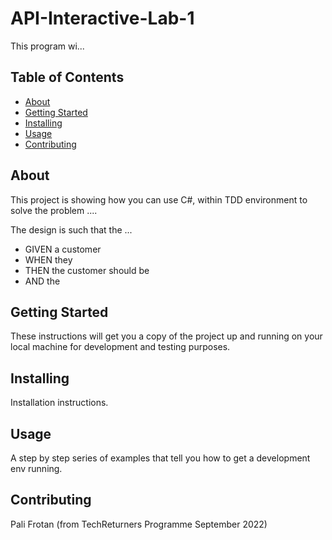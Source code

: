 # API-Interactive-Lab-1

 

This program wi...

## Table of Contents

- [About](#about)
- [Getting Started](#getting_started)
- [Installing](#installing)
- [Usage](#usage)
- [Contributing](#contributing)


## About

This project is showing how you can use C#, within TDD environment to solve the problem ....

The design is such that the ...

- GIVEN a customer  
- WHEN they  
- THEN the customer should be    
- AND the  

## Getting Started

These instructions will get you a copy of the project up and running on your local machine for development and testing purposes.

## Installing

Installation instructions.

## Usage

A step by step series of examples that tell you how to get a development env running.

## Contributing

Pali Frotan (from TechReturners Programme September 2022)
